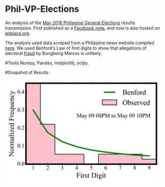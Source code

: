 # Phil-VP-Elections

An analysis of the [May 2016 Philippine  General Elections](https://en.wikipedia.org/wiki/Philippine_presidential_election,_2016) results transmission. 
First published as a [Facebook note](https://www.facebook.com/notes/gen-n-aris-sardane-calamba/bongbong-leni-and-benford-an-analysis-on-the-philippine-vice-presidential-race/10153818025948051), 
and now is also hosted on [adalace.org](http://www.adalace.org/posts/ipython-notebook/).

The analysis used data scraped from a Philippine news website compiled [here](https://gist.github.com/reinareyes/b32fc96972bbb9c3d0a9d754ab02d024). 
We used Benford's Law of first digits to show that allegations of electoral [fraud](http://time.com/4327269/ferdinand-marcos-junior-bongbong-vice-president/) by Bongbong Marcos is unlikely.

#Tools
Numpy, Pandas, matplotlib, scipy.

#Snapshot of Results

![image](https://github.com/gmsardane/Phil-VP-Elections/blob/master/git_distribution_new.gif)
